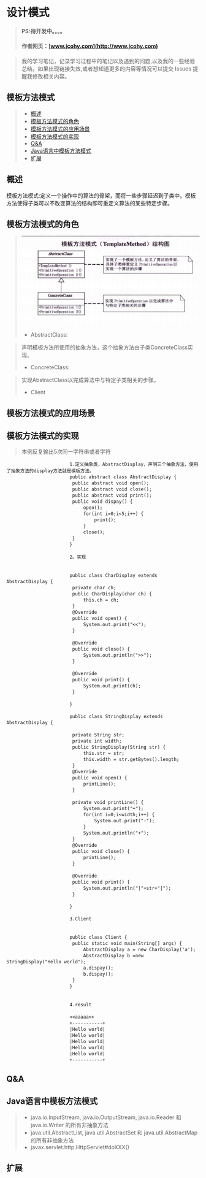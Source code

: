 
#  设计模式
> #### PS:待开发中。。。。
> #### 作者网页：[www.jcohy.com](http://www.jcohy.com)  	

>  我的学习笔记，记录学习过程中的笔记以及遇到的问题,以及我的一些经验总结。如果出现链接失效,或者想知道更多的内容等情况可以提交 Issues 提醒我修改相关内容。

## 模板方法模式
> * [概述](#gaishu)
> * [模板方法模式的角色](#role)
> * [模板方法模式的应用场景](#sign)
> * [模板方法模式的实现](#shixian)
> * [Q&A](#qa)
> * [Java语言中模板方法模式](#java)
> * [扩展](#kuozhan)

<p id="gaishu">

##  概述

模板方法模式:定义一个操作中的算法的骨架，而将一些步骤延迟到子类中，模板方法使得子类可以不改变算法的结构即可重定义算法的某些特定步骤。


<p id="role">

## 模板方法模式的角色

>  ![结构图](https://github.com/jiachao23/jcohy-study-sample/blob/master/jcohy-study-designpattern/images/templatemethod.png)
>  *  AbstractClass:

>  声明模板方法所使用的抽象方法，这个抽象方法由子类ConcreteClass实现。
>  *  ConcreteClass:

>  实现AbstractClass以完成算法中与特定子类相关的步骤。
>  *  Client
<p id="sign">

##  模板方法模式的应用场景



<p id="shixian">

## 模板方法模式的实现

>  本例反复输出5次同一字符串或者字符
       
                           1.定义抽象类，AbstractDisplay，声明三个抽象方法，使用了抽象方法的display方法就是模板方法。
                           public abstract class AbstractDisplay {
                           	public abstract void open();
                           	public abstract void close();
                           	public abstract void print();
                           	public void dispay() {
                           		open();
                           		for(int i=0;i<5;i++) {
                           			print();
                           		}
                           		close();
                           	}
                           }
                           
                           2。实现
                           
                           
                           public class CharDisplay extends AbstractDisplay {
                           	private char ch;
                           	public CharDisplay(char ch) {
                           		this.ch = ch;
                           	}
                           	@Override
                           	public void open() {
                           		System.out.print("<<");
                           	}
                           
                           	@Override
                           	public void close() {
                           		System.out.println(">>");
                           	}
                           
                           	@Override
                           	public void print() {
                           		System.out.print(ch);
                           	}
                           
                           }
                           
                           public class StringDisplay extends AbstractDisplay {
                           	
                           	private String str;
                           	private int width;
                           	public StringDisplay(String str) {
                           		this.str = str;
                           		this.width = str.getBytes().length;
                           	}
                           	@Override
                           	public void open() {
                           		printLine();
                           	}
                           
                           	private void printLine() {
                           		System.out.print("+");
                           		for(int i=0;i<width;i++) {
                           			System.out.print("-");
                           		}
                           		System.out.println("+");
                           	}
                           	@Override
                           	public void close() {
                           		printLine();
                           	}
                           
                           	@Override
                           	public void print() {
                           		System.out.println("|"+str+"|");
                           	}
                           
                           }
       
                           3.Client
                           
                           
                           public class Client {
                           	public static void main(String[] args) {
                           		AbstractDisplay a = new CharDisplay('a');
                           		AbstractDisplay b =new StringDisplay("Hello world");
                           		a.dispay();
                           		b.dispay();
                           	}
                           }
                           
                           
                           4.result
                           
                           <<aaaaa>>
                           +-----------+
                           |Hello world|
                           |Hello world|
                           |Hello world|
                           |Hello world|
                           |Hello world|
                           +-----------+
                


         
<p id="qa">

##  Q&A

       
<p id="java">
        
##  Java语言中模板方法模式

>  *  java.io.InputStream, java.io.OutputStream, java.io.Reader 和java.io.Writer 的所有非抽象方法
>  *  java.util.AbstractList, java.util.AbstractSet 和 java.util.AbstractMap 的所有非抽象方法
>  *  javax.servlet.http.HttpServlet#doXXX()

<p id="kuozhan">

##  扩展
    
    
    